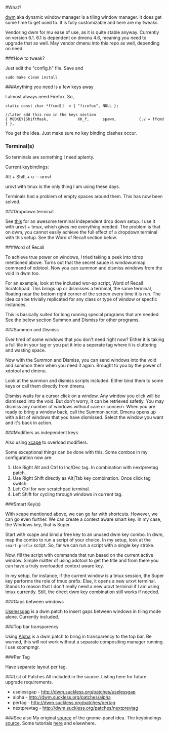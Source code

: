 #What?

[dwm](http://dwm.suckless.org/) aka dynamic window manager is a tiling window manager. It does get some time to get used to. It is fully customizable and here are my tweaks.

Vendoring dwm for mu ease of use, as it is quite stable anyway. Currently on version 6.1. 6.1 is dependent on dmenu 4.6, meaning you need to upgrade that as well. May vendor dmenu into this repo as well, depending on need.

###How to tweak?

Just edit the "config.h" file. Save and

```
sudo make clean install
```

###Anything you need is a few keys away

I almost always need Firefox. So,

```
static const char *ffcmd[]  = { "firefox", NULL };

//later add this row in the keys section
{ MODKEY|ShiftMask,             XK_f,      spawn,          {.v = ffcmd } },
```

You get the idea. Just make sure no key binding clashes occur.

### Terminal(s)

So terminals are something I need aplenty.

Current keybindings:

Alt + Shift + u         -- urxvt 

urxvt with tmux is the only thing I am using these days.

Terminals had a problem of empty spaces around them. This has now been solved.

###Dropdown terminal

See [this](https://github.com/noctuid/tdrop) for an awesome terminal independent drop down setup. I use it with urxvt + tmux, which gives me everything needed. The problem is that on dwm, you cannot easily achieve the full effect of a dropdown terminal with this setup. See the Word of Recall section below.

###Word of Recall

To achieve true power on windows, I tried taking a peek into tdrop mentioned above. Turns out that the secret sauce is windowunmap command of xdotool. Now you can summon and dismiss windows from the void in dwm too.

For an example, look at the included wor-sp script, Word of Recall Scratchpad. This brings up or dismisses a terminal, the same terminal, floating near the bottom right corner of the screen every time it is run. The idea can be trivially replicated for any class or type of window or specfic instances.

This is basically suited for long running special programs that are needed. See the below section Summon and Dismiss for other programs.

###Summon and Dismiss

Ever tired of some windows that you don't need right now? Either it is taking a full tile in your tag or you put it into a seperate tag where it is cluttering and wasting space.

Now with the Summon and Dismiss, you can send windows into the void and summon them when you need it again. Brought to you by the power of xdotool and dmenu.

Look at the summon and dismiss scripts included. Either bind them to some keys or call them directly from dmenu.

Dismiss waits for a cursor click on a window. Any window you click will be dismissed into the void. But don't worry, it can be retrieved safetly. You may dismiss any number of windows without care or concern. When you are ready to bring a window back, call the Summon script. Dmenu opens up with a list of windows that you have dismissed. Select the window you want and it's back in action.

###Modifiers as independent keys

Also using [xcape](https://github.com/alols/xcape) to overload modifiers.

Some exceptional things can be done with this. Some combos in my configuration now are:
1. Use Right Alt and Ctrl to Inc/Dec tag. In combination with nextprevtag patch.
2. Use Right Shift directly as Alt|Tab key combination. Once click tag switch.
3. Left Ctrl for wor scratchpad terminal.
4. Left Shift for cycling through windows in current tag.

###Smart Key(s)

With xcape mentioned above, we can go far with shortcuts. However, we can go even further. We can create a context aware smart key. In my case, the Windows key, that is Super.

Start with xcape and bind a free key to an unused dwm key combo. In dwm, map the combo to run a script of your choice. In my setup, look at the `smart-prefix` script. So, far we can run a script with a single key stroke.

Now, fill the script with commands that run based on the current active window. Simple matter of using xdotool to get the title and from there you can have a truly overloaded context aware key.

In my setup, for instance, if the current window is a tmux session, the Super key performs the role of tmux prefix. Else, it opens a new urxvt terminal. Stands to reason that I don't really need a new urxvt terminal if I am using tmux currently. Still, the direct dwm key combination still works if needed.

###Gaps between windows

[Uselessgap](http://dwm.suckless.org/patches/uselessgap) is a dwm patch to insert gaps between windows in tiling mode alone. Currently included.

###Top bar transparency

Using [Alpha](http://dwm.suckless.org/patches/alpha) is a dwm patch to bring in transparency to the top bar. Be warned, this will not work without a separate compositing manager running. I use xcompmgr.

###Per Tag

Have separate layout per tag.

###List of Patches
All included in the source. Listing here for future upgrade requirements.

+ uselessgap - http://dwm.suckless.org/patches/uselessgap
+ alpha - http://dwm.suckless.org/patches/alpha
+ pertag - http://dwm.suckless.org/patches/pertag
+ nextprevtag - http://dwm.suckless.org/patches/nextprevtag

###See also
My original [source](http://holymonkey.com/dwm-with-gnome-guide.html) of the gnome-panel idea.
The keybindings [source](http://srobb.net/dwm.html).
Some tutorials [here](http://forums.debian.net/viewtopic.php?f=16&t=65110) and elsewhere.
